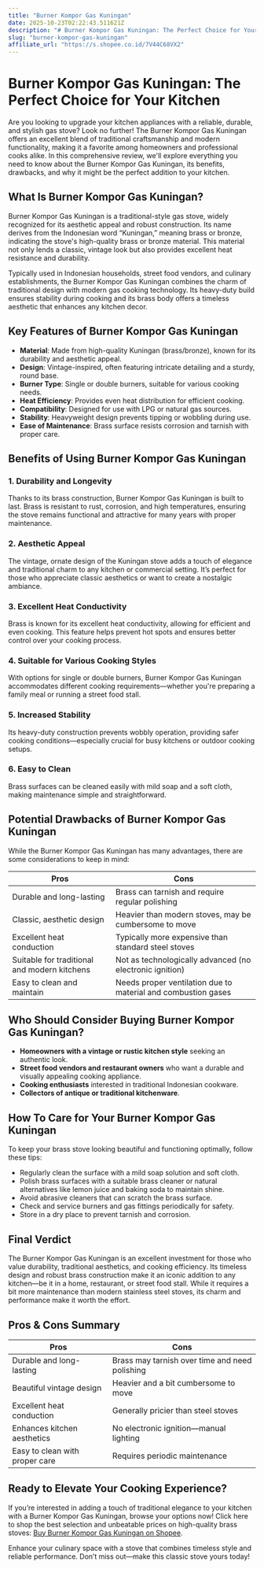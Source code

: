 ```yaml
---
title: "Burner Kompor Gas Kuningan"
date: 2025-10-23T02:22:43.511621Z
description: "# Burner Kompor Gas Kuningan: The Perfect Choice for Your Kitchen..."
slug: "burner-kompor-gas-kuningan"
affiliate_url: "https://s.shopee.co.id/7V44C68VX2"
---
```

# Burner Kompor Gas Kuningan: The Perfect Choice for Your Kitchen

Are you looking to upgrade your kitchen appliances with a reliable, durable, and stylish gas stove? Look no further! The Burner Kompor Gas Kuningan offers an excellent blend of traditional craftsmanship and modern functionality, making it a favorite among homeowners and professional cooks alike. In this comprehensive review, we'll explore everything you need to know about the Burner Kompor Gas Kuningan, its benefits, drawbacks, and why it might be the perfect addition to your kitchen.

## What Is Burner Kompor Gas Kuningan?

Burner Kompor Gas Kuningan is a traditional-style gas stove, widely recognized for its aesthetic appeal and robust construction. Its name derives from the Indonesian word “Kuningan,” meaning brass or bronze, indicating the stove's high-quality brass or bronze material. This material not only lends a classic, vintage look but also provides excellent heat resistance and durability.

Typically used in Indonesian households, street food vendors, and culinary establishments, the Burner Kompor Gas Kuningan combines the charm of traditional design with modern gas cooking technology. Its heavy-duty build ensures stability during cooking and its brass body offers a timeless aesthetic that enhances any kitchen decor.

## Key Features of Burner Kompor Gas Kuningan

- **Material**: Made from high-quality Kuningan (brass/bronze), known for its durability and aesthetic appeal.
- **Design**: Vintage-inspired, often featuring intricate detailing and a sturdy, round base.
- **Burner Type**: Single or double burners, suitable for various cooking needs.
- **Heat Efficiency**: Provides even heat distribution for efficient cooking.
- **Compatibility**: Designed for use with LPG or natural gas sources.
- **Stability**: Heavyweight design prevents tipping or wobbling during use.
- **Ease of Maintenance**: Brass surface resists corrosion and tarnish with proper care.

## Benefits of Using Burner Kompor Gas Kuningan

### 1. Durability and Longevity
Thanks to its brass construction, Burner Kompor Gas Kuningan is built to last. Brass is resistant to rust, corrosion, and high temperatures, ensuring the stove remains functional and attractive for many years with proper maintenance.

### 2. Aesthetic Appeal
The vintage, ornate design of the Kuningan stove adds a touch of elegance and traditional charm to any kitchen or commercial setting. It’s perfect for those who appreciate classic aesthetics or want to create a nostalgic ambiance.

### 3. Excellent Heat Conductivity
Brass is known for its excellent heat conductivity, allowing for efficient and even cooking. This feature helps prevent hot spots and ensures better control over your cooking process.

### 4. Suitable for Various Cooking Styles
With options for single or double burners, Burner Kompor Gas Kuningan accommodates different cooking requirements—whether you're preparing a family meal or running a street food stall.

### 5. Increased Stability
Its heavy-duty construction prevents wobbly operation, providing safer cooking conditions—especially crucial for busy kitchens or outdoor cooking setups.

### 6. Easy to Clean
Brass surfaces can be cleaned easily with mild soap and a soft cloth, making maintenance simple and straightforward.

## Potential Drawbacks of Burner Kompor Gas Kuningan

While the Burner Kompor Gas Kuningan has many advantages, there are some considerations to keep in mind:

| Pros | Cons |
|---|---|
| Durable and long-lasting | Brass can tarnish and require regular polishing |
| Classic, aesthetic design | Heavier than modern stoves, may be cumbersome to move |
| Excellent heat conduction | Typically more expensive than standard steel stoves |
| Suitable for traditional and modern kitchens | Not as technologically advanced (no electronic ignition) |
| Easy to clean and maintain | Needs proper ventilation due to material and combustion gases |

## Who Should Consider Buying Burner Kompor Gas Kuningan?

- **Homeowners with a vintage or rustic kitchen style** seeking an authentic look.
- **Street food vendors and restaurant owners** who want a durable and visually appealing cooking appliance.
- **Cooking enthusiasts** interested in traditional Indonesian cookware.
- **Collectors of antique or traditional kitchenware**.
  
## How To Care for Your Burner Kompor Gas Kuningan

To keep your brass stove looking beautiful and functioning optimally, follow these tips:

- Regularly clean the surface with a mild soap solution and soft cloth.
- Polish brass surfaces with a suitable brass cleaner or natural alternatives like lemon juice and baking soda to maintain shine.
- Avoid abrasive cleaners that can scratch the brass surface.
- Check and service burners and gas fittings periodically for safety.
- Store in a dry place to prevent tarnish and corrosion.

## Final Verdict

The Burner Kompor Gas Kuningan is an excellent investment for those who value durability, traditional aesthetics, and cooking efficiency. Its timeless design and robust brass construction make it an iconic addition to any kitchen—be it in a home, restaurant, or street food stall. While it requires a bit more maintenance than modern stainless steel stoves, its charm and performance make it worth the effort.

## Pros & Cons Summary

| **Pros** | **Cons** |
|---|---|
| Durable and long-lasting | Brass may tarnish over time and need polishing |
| Beautiful vintage design | Heavier and a bit cumbersome to move |
| Excellent heat conduction | Generally pricier than steel stoves |
| Enhances kitchen aesthetics | No electronic ignition—manual lighting |
| Easy to clean with proper care | Requires periodic maintenance |

## Ready to Elevate Your Cooking Experience?

If you’re interested in adding a touch of traditional elegance to your kitchen with a Burner Kompor Gas Kuningan, browse your options now! Click here to shop the best selection and unbeatable prices on high-quality brass stoves: [Buy Burner Kompor Gas Kuningan on Shopee](https://s.shopee.co.id/7V44C68VX2).

Enhance your culinary space with a stove that combines timeless style and reliable performance. Don’t miss out—make this classic stove yours today!